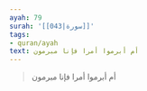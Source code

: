 ```yaml
---
ayah: 79
surah: '[[043|سورة]]'
tags:
- quran/ayah
text: أم أبرموا أمرا فإنا مبرمون
---
```

> أم أبرموا أمرا فإنا مبرمون

